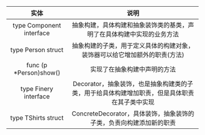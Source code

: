实体 | 说明
:---: | :---:
type Component interface | 抽象构建，具体构建和抽象装饰类的基类，声明了在具体构建中实现的业务方法
type Person struct | 抽象构建的子类，用于定义具体的构建对象，装饰器可以给它增加额外的职责(方法)
func (p *Person)show() | 实现了在抽象构建中声明的方法
type Finery interface | Decorator，抽象装饰，也是抽象构建类的子类，用于给具体构建增加职责，但是具体职责在其子类中实现
type TShirts struct | ConcreteDecorator，具体装饰，抽象装饰的子类，负责向构建添加新的职责


